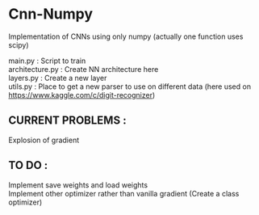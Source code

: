 # Cnn-Numpy

Implementation of CNNs using only numpy (actually one function uses scipy)

main.py : Script to train \
architecture.py : Create NN architecture here \
layers.py : Create a new layer \
utils.py : Place to get a new parser to use on different data (here used on https://www.kaggle.com/c/digit-recognizer)



## CURRENT PROBLEMS :
Explosion of gradient 

## TO DO :

Implement save weights and load weights \
Implement other optimizer rather than vanilla gradient (Create a class optimizer)
